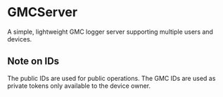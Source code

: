 # GMCServer

A simple, lightweight GMC logger server supporting multiple users and devices.

## Note on IDs

The public IDs are used for public operations.
The GMC IDs are used as private tokens only available to the device owner.